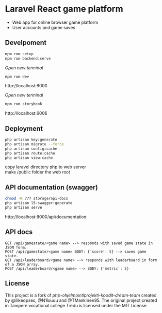 # Laravel React game platform
- Web app for online browser game platform
- User accounts and game saves

## Develpoment

```bash
npm run setup
npm run backend:serve
```

*Open new terminal*
```bash
npm run dev
```
http://localhost:8000

*Open new terminal*
```bash
npm run storybook
```
http://localhost:6006

## Deployment
```bash
php artisan key:generate
php artisan migrate --force
php artisan config:cache
php artisan route:cache
php artisan view:cache
```
copy laravel directory php to web server  
make /public folder the web root

## API documentation (swagger)
```bash
chmod -R 777 storage/api-docs
php artisan l5-swagger:generate
php artisan serve
```
http://localhost:8000/api/documentation

## API docs
```
GET /api/gamestate/<game name> --> responds with saved game state in JSON form.  
POST /api/gamestate/<game name> BODY: {'score': 5} --> saves game state.  
GET /api/leaderboard/<game name> --> responds with leaderboard in form of a JSON array.  
POST /api/leaderboard/<game name> --> BODY: {'metric': 5}  
```

## License
This project is a fork of *php-ohjelmointiprojekti-koodit-dream-team* created by @ilikeopsec, @N1louuu and @TMankinen95. The original project created in Tampere vocational college Tredu is licensed under the MIT License.

